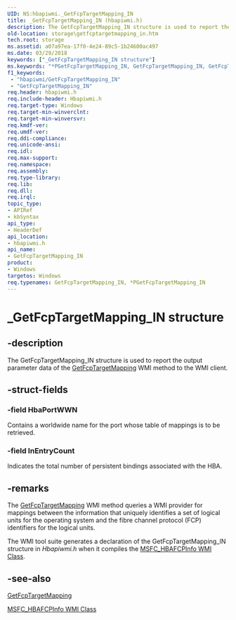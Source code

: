 ```yaml
---
UID: NS:hbapiwmi._GetFcpTargetMapping_IN
title: _GetFcpTargetMapping_IN (hbapiwmi.h)
description: The GetFcpTargetMapping_IN structure is used to report the output parameter data of the GetFcpTargetMapping WMI method to the WMI client.
old-location: storage\getfcptargetmapping_in.htm
tech.root: storage
ms.assetid: a07a97ea-17f0-4e24-89c5-1b24600ac497
ms.date: 03/29/2018
keywords: ["_GetFcpTargetMapping_IN structure"]
ms.keywords: "*PGetFcpTargetMapping_IN, GetFcpTargetMapping_IN, GetFcpTargetMapping_IN structure [Storage Devices], PGetFcpTargetMapping_IN, PGetFcpTargetMapping_IN structure pointer [Storage Devices], _GetFcpTargetMapping_IN, hbapiwmi/GetFcpTargetMapping_IN, hbapiwmi/PGetFcpTargetMapping_IN, storage.getfcptargetmapping_in, structs-Fibre_1c84c265-fc0a-4d56-bdb9-7a10ef80b707.xml"
f1_keywords:
 - "hbapiwmi/GetFcpTargetMapping_IN"
 - "GetFcpTargetMapping_IN"
req.header: hbapiwmi.h
req.include-header: Hbapiwmi.h
req.target-type: Windows
req.target-min-winverclnt: 
req.target-min-winversvr: 
req.kmdf-ver: 
req.umdf-ver: 
req.ddi-compliance: 
req.unicode-ansi: 
req.idl: 
req.max-support: 
req.namespace: 
req.assembly: 
req.type-library: 
req.lib: 
req.dll: 
req.irql: 
topic_type:
- APIRef
- kbSyntax
api_type:
- HeaderDef
api_location:
- hbapiwmi.h
api_name:
- GetFcpTargetMapping_IN
product:
- Windows
targetos: Windows
req.typenames: GetFcpTargetMapping_IN, *PGetFcpTargetMapping_IN
---
```


# _GetFcpTargetMapping_IN structure


## -description


The GetFcpTargetMapping_IN structure is used to report the output parameter data of the <a href="https://docs.microsoft.com/windows-hardware/drivers/storage/getfcptargetmapping">GetFcpTargetMapping</a> WMI method to the WMI client.


## -struct-fields




### -field HbaPortWWN

Contains a worldwide name for the port whose table of mappings is to be retrieved. 


### -field InEntryCount

Indicates the total number of persistent bindings associated with the HBA.


## -remarks



The <a href="https://docs.microsoft.com/windows-hardware/drivers/storage/getfcptargetmapping">GetFcpTargetMapping</a> WMI method queries a WMI provider for mappings between the information that uniquely identifies a set of logical units for the operating system and the fibre channel protocol (FCP) identifiers for the logical units.

The WMI tool suite generates a declaration of the GetFcpTargetMapping_IN structure in <i>Hbapiwmi.h </i>when it compiles the <a href="https://docs.microsoft.com/windows-hardware/drivers/storage/msfc-hbafcpinfo-wmi-class">MSFC_HBAFCPInfo WMI Class</a>.




## -see-also




<a href="https://docs.microsoft.com/windows-hardware/drivers/storage/getfcptargetmapping">GetFcpTargetMapping</a>



<a href="https://docs.microsoft.com/windows-hardware/drivers/storage/msfc-hbafcpinfo-wmi-class">MSFC_HBAFCPInfo WMI Class</a>
 

 

